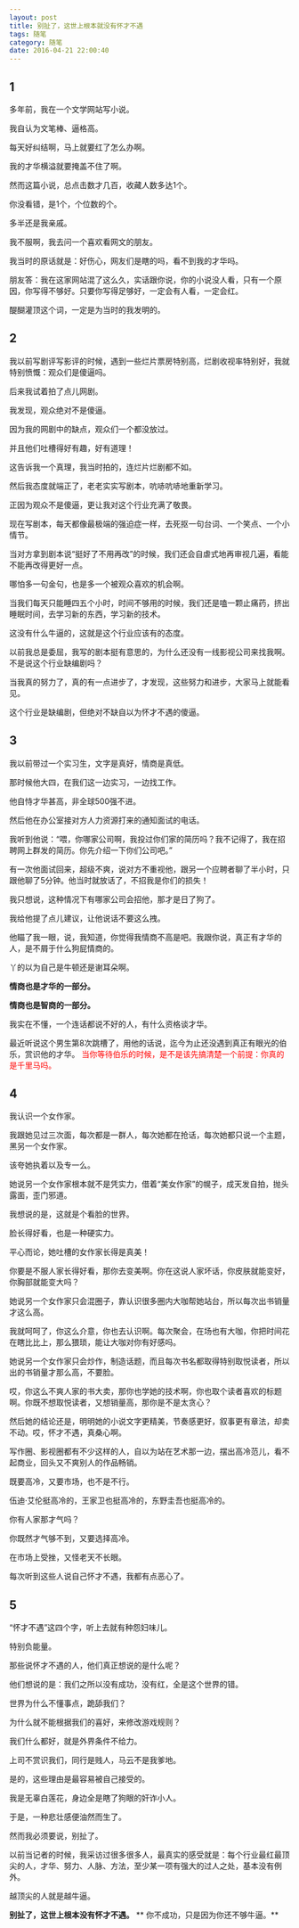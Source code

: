 ```yaml
---
layout: post
title: 别扯了，这世上根本就没有怀才不遇
tags: 随笔
category: 随笔
date: 2016-04-21 22:00:40
---
```


## 1

多年前，我在一个文学网站写小说。

我自认为文笔棒、逼格高。

每天好纠结啊，马上就要红了怎么办啊。

我的才华横溢就要掩盖不住了啊。

然而这篇小说，总点击数才几百，收藏人数多达1个。

你没看错，是1个，个位数的个。

多半还是我亲戚。

我不服啊，我去问一个喜欢看网文的朋友。

我当时的原话就是：好伤心，网友们是瞎的吗，看不到我的才华吗。

朋友答：我在这家网站混了这么久，实话跟你说，你的小说没人看，只有一个原因，你写得不够好。只要你写得足够好，一定会有人看，一定会红。

醍醐灌顶这个词，一定是为当时的我发明的。

## 2

我以前写剧评写影评的时候，遇到一些烂片票房特别高，烂剧收视率特别好，我就特别愤慨：观众们是傻逼吗。

后来我试着拍了点儿网剧。

我发现，观众绝对不是傻逼。

因为我的网剧中的缺点，观众们一个都没放过。

并且他们吐槽得好有趣，好有道理！

这告诉我一个真理，我当时拍的，连烂片烂剧都不如。

然后我态度就端正了，老老实实写剧本，吭哧吭哧地重新学习。

正因为观众不是傻逼，更让我对这个行业充满了敬畏。

现在写剧本，每天都像最极端的强迫症一样，去死抠一句台词、一个笑点、一个小情节。

当对方拿到剧本说“挺好了不用再改”的时候，我们还会自虐式地再审视几遍，看能不能再改得更好一点。

哪怕多一句金句，也是多一个被观众喜欢的机会啊。

当我们每天只能睡四五个小时，时间不够用的时候，我们还是嗑一颗止痛药，挤出睡眠时间，去学习新的东西，学习新的技术。

这没有什么牛逼的，这就是这个行业应该有的态度。

以前我总是委屈，我写的剧本挺有意思的，为什么还没有一线影视公司来找我啊。不是说这个行业缺编剧吗？

当我真的努力了，真的有一点进步了，才发现，这些努力和进步，大家马上就能看见。

这个行业是缺编剧，但绝对不缺自以为怀才不遇的傻逼。

## 3

我以前带过一个实习生，文字是真好，情商是真低。

那时候他大四，在我们这一边实习，一边找工作。

他自恃才华甚高，非全球500强不进。

然后他在办公室接对方人力资源打来的通知面试的电话。

我听到他说：“喂，你哪家公司啊，我投过你们家的简历吗？我不记得了，我在招聘网上群发的简历。你先介绍一下你们公司吧。”

有一次他面试回来，超级不爽，说对方不重视他，跟另一个应聘者聊了半小时，只跟他聊了5分钟。他当时就放话了，不招我是你们的损失！

我只想说，这种情况下有哪家公司会招他，那才是日了狗了。

我给他提了点儿建议，让他说话不要这么拽。

他瞄了我一眼，说，我知道，你觉得我情商不高是吧。我跟你说，真正有才华的人，是不屑于什么狗屁情商的。

丫的以为自己是牛顿还是谢耳朵啊。

**情商也是才华的一部分。**

**情商也是智商的一部分。**

我实在不懂，一个连话都说不好的人，有什么资格谈才华。

最近听说这个男生第8次跳槽了，用他的话说，迄今为止还没遇到真正有眼光的伯乐，赏识他的才华。
<span style="color: #ff0000;">当你等待伯乐的时候，是不是该先搞清楚一个前提：你真的是千里马吗。</span>

## 4

我认识一个女作家。

我跟她见过三次面，每次都是一群人，每次她都在抢话，每次她都只说一个主题，黑另一个女作家。

该夸她执着以及专一么。

她说另一个女作家根本就不是凭实力，借着“美女作家”的幌子，成天发自拍，抛头露面，歪门邪道。

我想说的是，这就是个看脸的世界。

脸长得好看，也是一种硬实力。

平心而论，她吐槽的女作家长得是真美！

你要是不服人家长得好看，那你去变美啊。你在这说人家坏话，你皮肤就能变好，你胸部就能变大吗？

她说另一个女作家只会混圈子，靠认识很多圈内大咖帮她站台，所以每次出书销量才这么高。

我就呵呵了，你这么介意，你也去认识啊。每次聚会，在场也有大咖，你把时间花在瞎比比上，那么猥琐，能让大咖对你有好感吗。

她说另一个女作家只会炒作，制造话题，而且每次书名都取得特别取悦读者，所以出的书销量才那么高，不要脸。

哎，你这么不爽人家的书大卖，那你也学她的技术啊，你也取个读者喜欢的标题啊。你既不想取悦读者，又想销量高，那你是不是太贪心？

然后她的结论还是，明明她的小说文字更精美，节奏感更好，叙事更有章法，却卖不动。哎，怀才不遇，真桑心啊。

写作圈、影视圈都有不少这样的人，自以为站在艺术那一边，摆出高冷范儿，看不起商业，回头又不爽别人的作品畅销。

既要高冷，又要市场，也不是不行。

伍迪·艾伦挺高冷的，王家卫也挺高冷的，东野圭吾也挺高冷的。

你有人家那才气吗？

你既然才气够不到，又要选择高冷。

在市场上受挫，又怪老天不长眼。

每次听到这些人说自己怀才不遇，我都有点恶心了。

## 5

“怀才不遇”这四个字，听上去就有种怨妇味儿。

特别负能量。

那些说怀才不遇的人，他们真正想说的是什么呢？

他们想说的是：我们之所以没有成功，没有红，全是这个世界的错。

世界为什么不懂事点，跪舔我们？

为什么就不能根据我们的喜好，来修改游戏规则？

我们什么都好，就是外界条件不给力。

上司不赏识我们，同行是贱人，马云不是我爹地。

是的，这些理由是最容易被自己接受的。

我是无辜白莲花，身边全是瞎了狗眼的奸诈小人。

于是，一种悲壮感便油然而生了。

然而我必须要说，别扯了。

以前当记者的时候，我采访过很多很多人，最真实的感受就是：每个行业最红最顶尖的人，才华、努力、人脉、方法，至少某一项有强大的过人之处，基本没有例外。

越顶尖的人就是越牛逼。

**别扯了，这世上根本没有怀才不遇。**
** 你不成功，只是因为你还不够牛逼。**